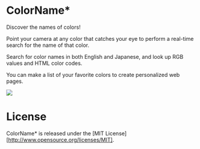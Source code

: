 ColorName*
===================

Discover the names of colors!

Point your camera at any color that catches your eye to perform a real-time search for the name of that color.

Search for color names in both English and Japanese, and look up RGB values and HTML color codes.

You can make a list of your favorite colors to create personalized web pages.

![](https://raw.github.com/Atrac613/ColorName-iOS/master/screenshot.png)

License
===================

ColorName* is released under the [MIT License][http://www.opensource.org/licenses/MIT].
